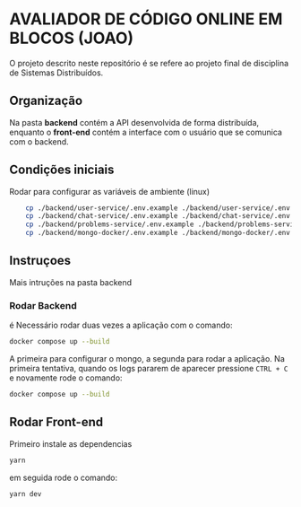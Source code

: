 # AVALIADOR DE CÓDIGO ONLINE EM BLOCOS (JOAO)

O projeto descrito neste repositório é se refere ao projeto final de disciplina de Sistemas Distribuídos.

## Organização
Na pasta **backend** contém a API desenvolvida de forma distribuída, enquanto o **front-end** contém a interface com o usuário que se comunica com o backend. 

## Condições iniciais
Rodar para configurar as variáveis de ambiente (linux)
```sh
    cp ./backend/user-service/.env.example ./backend/user-service/.env 
    cp ./backend/chat-service/.env.example ./backend/chat-service/.env 
    cp ./backend/problems-service/.env.example ./backend/problems-service/.env 
    cp ./backend/mongo-docker/.env.example ./backend/mongo-docker/.env 
```

## Instruçoes
Mais intruções na pasta backend

### Rodar Backend
é Necessário rodar duas vezes a aplicação com o comando:
```sh
docker compose up --build
```
A primeira para configurar o mongo, a segunda para rodar a aplicação.
Na primeira tentativa, quando os logs pararem de aparecer pressione `CTRL + C` e novamente rode o comando:
```sh
docker compose up --build
```

## Rodar Front-end
Primeiro instale as dependencias
```sh
yarn
```
em seguida rode o comando:
```
yarn dev
```
